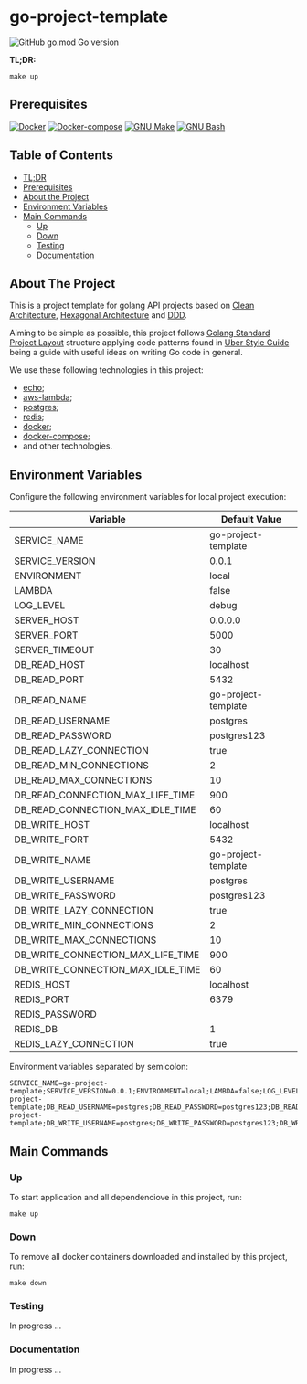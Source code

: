 # go-project-template

![GitHub go.mod Go version](https://img.shields.io/github/go-mod/go-version/leocarmona/go-project-template)

**TL;DR:**
```shell
make up
```

## Prerequisites
[![Docker](https://img.shields.io/badge/Docker-19.03.9-blue)](https://www.docker.com/)
[![Docker-compose](https://img.shields.io/badge/Docker--compose-1.29.2-blue)](https://github.com/docker/compose/releases)
[![GNU Make](https://img.shields.io/badge/GNU%20Make-4.2.1-lightgrey)](https://www.gnu.org/software/make/)
[![GNU Bash](https://img.shields.io/badge/GNU%20Bash-4.2.1-lightgrey)](https://www.gnu.org/software/bash/)

## Table of Contents
* [TL;DR](#go-project-template)
* [Prerequisites](#prerequisites)
* [About the Project](#about-the-project)
* [Environment Variables](#environment-variables)
* [Main Commands](#main-commands)
  * [Up](#up)
  * [Down](#down)
  * [Testing](#testing)
  * [Documentation](#documentation)

## About The Project

This is a project template for golang API projects based on [Clean Architecture](https://blog.cleancoder.com/uncle-bob/2012/08/13/the-clean-architecture.html),  [Hexagonal Architecture](https://netflixtechblog.com/ready-for-changes-with-hexagonal-architecture-b315ec967749) and [DDD](https://martinfowler.com/tags/domain%20driven%20design.html).

Aiming to be simple as possible, this project follows [Golang Standard Project Layout](https://github.com/golang-standards/project-layout) structure applying code patterns found in [Uber Style Guide](https://github.com/uber-go/guide/blob/master/style.md) being a guide with useful ideas on writing Go code in general.

We use these following technologies in this project:
* [echo](https://github.com/labstack/echo);
* [aws-lambda](https://aws.amazon.com/lambda/);
* [postgres](https://www.postgresql.org/);
* [redis](https://redis.io/);
* [docker](https://www.docker.com/);
* [docker-compose](https://github.com/docker/compose/);
* and other technologies.

## Environment Variables

Configure the following environment variables for local project execution:

| Variable                          | Default Value                                            |
| --------------------------------- | -------------------------------------------------------- |
| SERVICE_NAME                      | go-project-template                                      |
| SERVICE_VERSION                   | 0.0.1                                                    |
| ENVIRONMENT                       | local                                                    |
| LAMBDA                            | false                                                    |
| LOG_LEVEL                         | debug                                                    |
| SERVER_HOST                       | 0.0.0.0                                                  |
| SERVER_PORT                       | 5000                                                     |
| SERVER_TIMEOUT                    | 30                                                       |
| DB_READ_HOST                      | localhost                                                |
| DB_READ_PORT                      | 5432                                                     |
| DB_READ_NAME                      | go-project-template                                      |
| DB_READ_USERNAME                  | postgres                                                 |
| DB_READ_PASSWORD                  | postgres123                                              |
| DB_READ_LAZY_CONNECTION           | true                                                     |
| DB_READ_MIN_CONNECTIONS           | 2                                                        |
| DB_READ_MAX_CONNECTIONS           | 10                                                       |
| DB_READ_CONNECTION_MAX_LIFE_TIME  | 900                                                      |
| DB_READ_CONNECTION_MAX_IDLE_TIME  | 60                                                       |
| DB_WRITE_HOST                     | localhost                                                |
| DB_WRITE_PORT                     | 5432                                                     |
| DB_WRITE_NAME                     | go-project-template                                      |
| DB_WRITE_USERNAME                 | postgres                                                 |
| DB_WRITE_PASSWORD                 | postgres123                                              |
| DB_WRITE_LAZY_CONNECTION          | true                                                     |
| DB_WRITE_MIN_CONNECTIONS          | 2                                                        |
| DB_WRITE_MAX_CONNECTIONS          | 10                                                       |
| DB_WRITE_CONNECTION_MAX_LIFE_TIME | 900                                                      |
| DB_WRITE_CONNECTION_MAX_IDLE_TIME | 60                                                       |
| REDIS_HOST                        | localhost                                                |
| REDIS_PORT                        | 6379                                                     |
| REDIS_PASSWORD                    |                                                          |
| REDIS_DB                          | 1                                                        |
| REDIS_LAZY_CONNECTION             | true                                                     |

Environment variables separated by semicolon:

```
SERVICE_NAME=go-project-template;SERVICE_VERSION=0.0.1;ENVIRONMENT=local;LAMBDA=false;LOG_LEVEL=debug;SERVER_HOST=0.0.0.0;SERVER_PORT=5000;SERVER_TIMEOUT=30;DB_READ_HOST=localhost;DB_READ_PORT=5432;DB_READ_NAME=go-project-template;DB_READ_USERNAME=postgres;DB_READ_PASSWORD=postgres123;DB_READ_LAZY_CONNECTION=true;DB_READ_MIN_CONNECTIONS=2;DB_READ_MAX_CONNECTIONS=10;DB_READ_CONNECTION_MAX_LIFE_TIME=900;DB_READ_CONNECTION_MAX_IDLE_TIME=60;DB_WRITE_HOST=localhost;DB_WRITE_PORT=5432;DB_WRITE_NAME=go-project-template;DB_WRITE_USERNAME=postgres;DB_WRITE_PASSWORD=postgres123;DB_WRITE_LAZY_CONNECTION=true;DB_WRITE_MIN_CONNECTIONS=2;DB_WRITE_MAX_CONNECTIONS=10;DB_WRITE_CONNECTION_MAX_LIFE_TIME=900;DB_WRITE_CONNECTION_MAX_IDLE_TIME=60;REDIS_HOST=localhost;REDIS_PORT=6379;REDIS_PASSWORD=;REDIS_DB=1;REDIS_LAZY_CONNECTION=true;
```

## Main Commands

### Up
To start application and all dependenciove in this project, run:
```shell
make up
```

### Down
To remove all docker containers downloaded and installed by this project, run:
```shell
make down
```

### Testing
In progress ...

### Documentation
In progress ...

